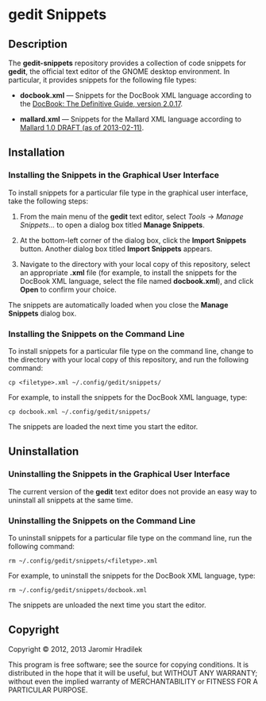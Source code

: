 # gedit Snippets

## Description

The **gedit-snippets** repository provides a collection of code snippets for **gedit**, the official text editor of the GNOME desktop environment. In particular, it provides snippets for the following file types:

* **docbook.xml** — Snippets for the DocBook XML language according to the [DocBook: The Definitive Guide, version 2.0.17](http://www.docbook.org/tdg/).

* **mallard.xml** — Snippets for the Mallard XML language according to [Mallard 1.0 DRAFT (as of 2013-02-11)](http://projectmallard.org/1.0/index.html).

## Installation

### Installing the Snippets in the Graphical User Interface

To install snippets for a particular file type in the graphical user interface, take the following steps:

1. From the main menu of the **gedit** text editor, select *Tools* → *Manage Snippets…* to open a dialog box titled **Manage Snippets**.

2. At the bottom-left corner of the dialog box, click the **Import Snippets** button. Another dialog box titled **Import Snippets** appears.

3. Navigate to the directory with your local copy of this repository, select an appropriate **.xml** file (for example, to install the snippets for the DocBook XML language, select the file named **docbook.xml**), and click **Open** to confirm your choice.

The snippets are automatically loaded when you close the **Manage Snippets** dialog box.

### Installing the Snippets on the Command Line

To install snippets for a particular file type on the command line, change to the directory with your local copy of this repository, and run the following command:

    cp <filetype>.xml ~/.config/gedit/snippets/

For example, to install the snippets for the DocBook XML language, type:

    cp docbook.xml ~/.config/gedit/snippets/

The snippets are loaded the next time you start the editor.

## Uninstallation

### Uninstalling the Snippets in the Graphical User Interface

The current version of the **gedit** text editor does not provide an easy way to uninstall all snippets at the same time.

### Uninstalling the Snippets on the Command Line

To uninstall snippets for a particular file type on the command line, run the following command:

    rm ~/.config/gedit/snippets/<filetype>.xml

For example, to uninstall the snippets for the DocBook XML language, type:

    rm ~/.config/gedit/snippets/docbook.xml

The snippets are unloaded the next time you start the editor.

## Copyright

Copyright © 2012, 2013 Jaromir Hradilek

This program is free software; see the source for copying conditions. It is distributed in the hope that it will be useful, but WITHOUT ANY WARRANTY; without even the implied warranty of MERCHANTABILITY or FITNESS FOR A PARTICULAR PURPOSE.
